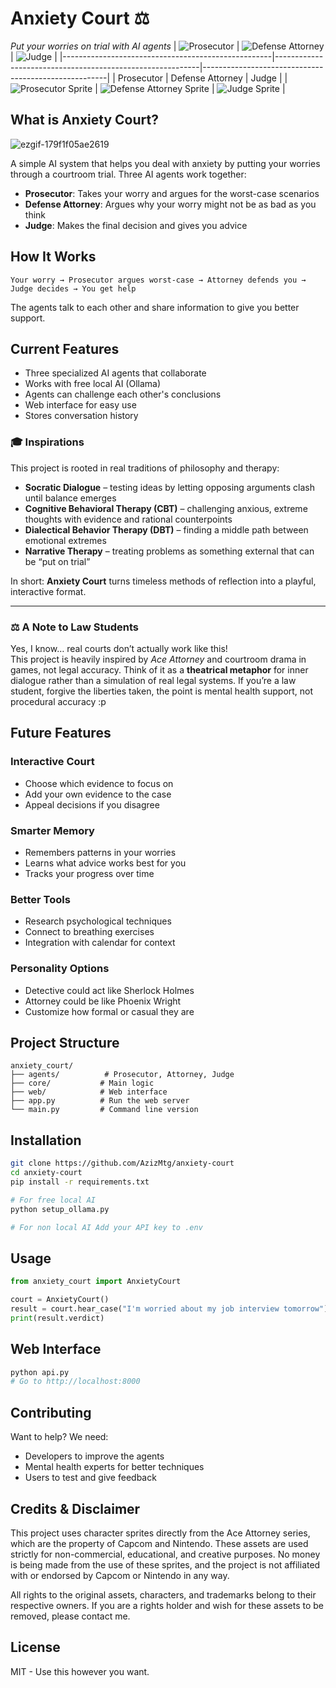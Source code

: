 # Anxiety Court ⚖️

*Put your worries on trial with AI agents*
| ![Prosecutor](https://github.com/user-attachments/assets/4c52602f-f161-4e55-8bee-c456bdefb943) | ![Defense Attorney](https://github.com/user-attachments/assets/778d6572-563f-4ffa-aa3a-55be1588d141) | ![Judge](https://github.com/user-attachments/assets/e777b83f-1dc7-49e2-9030-38cfd9c624d4) |
|----------------------------------------------------|-----------------------------------------------------------|------------------------------------------------------|
| Prosecutor                                         | Defense Attorney                                          | Judge                                                |
| ![Prosecutor Sprite](prosecutor-sprite.gif)        | ![Defense Attorney Sprite](attorney-sprite.gif)           | ![Judge Sprite](judge-sprite.gif)                    |


## What is Anxiety Court?

![ezgif-179f1f05ae2619](https://github.com/user-attachments/assets/f3c5e004-64d8-4904-9197-5ed617d73001)

A simple AI system that helps you deal with anxiety by putting your worries through a courtroom trial. Three AI agents work together:

- **Prosecutor**: Takes your worry and argues for the worst-case scenarios
- **Defense Attorney**: Argues why your worry might not be as bad as you think  
- **Judge**: Makes the final decision and gives you advice

## How It Works

```
Your worry → Prosecutor argues worst-case → Attorney defends you → Judge decides → You get help
```

The agents talk to each other and share information to give you better support.

## Current Features

- Three specialized AI agents that collaborate
- Works with free local AI (Ollama)
- Agents can challenge each other's conclusions
- Web interface for easy use
- Stores conversation history


### 🎓 Inspirations

This project is rooted in real traditions of philosophy and therapy:

- **Socratic Dialogue** – testing ideas by letting opposing arguments clash until balance emerges  
- **Cognitive Behavioral Therapy (CBT)** – challenging anxious, extreme thoughts with evidence and rational counterpoints  
- **Dialectical Behavior Therapy (DBT)** – finding a middle path between emotional extremes  
- **Narrative Therapy** – treating problems as something external that can be “put on trial”  

In short: **Anxiety Court** turns timeless methods of reflection into a playful, interactive format.  

---

### ⚖️ A Note to Law Students

Yes, I know… real courts don’t actually work like this!  
This project is heavily inspired by *Ace Attorney* and courtroom drama in games, not legal accuracy. Think of it as a **theatrical metaphor** for inner dialogue rather than a simulation of real legal systems. If you’re a law student, forgive the liberties taken, the point is mental health support, not procedural accuracy :p 



## Future Features

### Interactive Court
- Choose which evidence to focus on
- Add your own evidence to the case
- Appeal decisions if you disagree

### Smarter Memory
- Remembers patterns in your worries
- Learns what advice works best for you
- Tracks your progress over time

### Better Tools
- Research psychological techniques
- Connect to breathing exercises
- Integration with calendar for context

### Personality Options
- Detective could act like Sherlock Holmes
- Attorney could be like Phoenix Wright
- Customize how formal or casual they are


## Project Structure

```
anxiety_court/
├── agents/          # Prosecutor, Attorney, Judge
├── core/           # Main logic
├── web/            # Web interface  
├── app.py          # Run the web server
└── main.py         # Command line version
```
## Installation

```bash
git clone https://github.com/AzizMtg/anxiety-court
cd anxiety-court
pip install -r requirements.txt

# For free local AI
python setup_ollama.py

# For non local AI Add your API key to .env
```

## Usage

```python
from anxiety_court import AnxietyCourt

court = AnxietyCourt()
result = court.hear_case("I'm worried about my job interview tomorrow")
print(result.verdict)
```

## Web Interface

```bash
python api.py
# Go to http://localhost:8000
```

## Contributing

Want to help? We need:

- Developers to improve the agents
- Mental health experts for better techniques
- Users to test and give feedback

## Credits & Disclaimer
This project uses character sprites directly from the Ace Attorney series, which are the property of Capcom and Nintendo. These assets are used strictly for non-commercial, educational, and creative purposes. No money is being made from the use of these sprites, and the project is not affiliated with or endorsed by Capcom or Nintendo in any way.

All rights to the original assets, characters, and trademarks belong to their respective owners. If you are a rights holder and wish for these assets to be removed, please contact me.

## License

MIT - Use this however you want.
